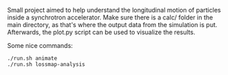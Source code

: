 Small project aimed to help understand the longitudinal motion of particles inside a synchrotron accelerator. 
Make sure there is a calc/ folder in the main directory, as that's where the output data from the simulation is put. Afterwards, the plot.py script can be used to visualize the results.

Some nice commands:

	./run.sh animate
	./run.sh lossmap-analysis
